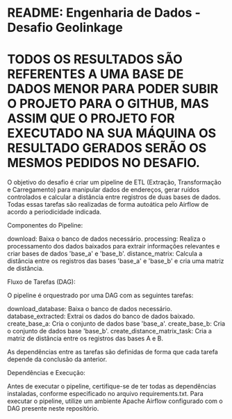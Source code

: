# README: Engenharia de Dados - Desafio Geolinkage


# TODOS OS RESULTADOS SÃO REFERENTES A UMA BASE DE DADOS MENOR PARA PODER SUBIR O PROJETO PARA O GITHUB, MAS ASSIM QUE O PROJETO FOR EXECUTADO NA SUA MÁQUINA OS RESULTADO GERADOS SERÃO OS MESMOS PEDIDOS NO DESAFIO.

O objetivo do desafio é criar um pipeline de ETL (Extração, Transformação e Carregamento) para manipular dados de endereços, gerar ruídos controlados e calcular a distância entre registros de duas bases de dados. Todas essas tarefas são realizadas de forma autoática pelo Airflow de acordo a periodicidade indicada.

Componentes do Pipeline:

download: Baixa o banco de dados necessário.
processing: Realiza o processamento dos dados baixados para extrair informações relevantes e criar bases de dados 'base_a' e 'base_b'.
distance_matrix: Calcula a distância entre os registros das bases 'base_a' e 'base_b' e cria uma matriz de distância.

Fluxo de Tarefas (DAG):

O pipeline é orquestrado por uma DAG com as seguintes tarefas:

download_database: Baixa o banco de dados necessário.
database_extracted: Extrai os dados do banco de dados baixado.
create_base_a: Cria o conjunto de dados base 'base_a'.
create_base_b: Cria o conjunto de dados base 'base_b'.
create_distance_matrix_task: Cria a matriz de distância entre os registros das bases A e B.

As dependências entre as tarefas são definidas de forma que cada tarefa depende da conclusão da anterior.

Dependências e Execução:

Antes de executar o pipeline, certifique-se de ter todas as dependências instaladas, conforme especificado no arquivo requirements.txt.
Para executar o pipeline, utilize um ambiente Apache Airflow configurado com o DAG presente neste repositório.
